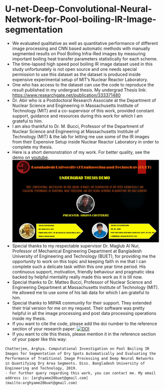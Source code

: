 # U-net-Deep-Convolutional-Neural-Network-for-Pool-boiling-IR-Image-segmentation

- We evaluated qualitative as well as quantitative performance of different image processing and CNN based automatic methods with manually segmented results on Pool Boiling Infra-Red images by measuring important boiling heat transfer parameters statistically for each scheme.
- The time-lapsed high speed pool boiling IR image dataset used in this study unfortunately is not open source and one needs special permission to use this dataset as the dataset is produced inside expensive experimental setup of MIT’s Nuclear Reactor Laboratory.
- One who has access to the dataset can use the code to reproduce the result published in my undergrad thesis. My undergrad Thesis link: https://www.researchgate.net/publication/333371480
- Dr. Abir who is a Postdoctoral Research Associate at the Department of Nuclear Science and Engineering in Massachusetts Institute of Technology (MIT) and a co-supervisor of this work, provided constant support, guidance and resources during this work for which I am grateful to him. 
- I am also thankful to Dr. M. Bucci, Professor of the Department of Nuclear Science and Engineering at Massachusetts Institute of Technology (MIT) & the lab for letting me use some of the IR images from their Expensive Setup inside Nuclear Reactor Laboratory in order to complete my thesis.
- Here is a short demonstration of my work. For better quality, see the demo on [youtube](https://www.youtube.com/watch?v=Px55bKnRF9A). <br>
                                              ![](Thesis.gif)
- Special thanks to my respectable supervisor Dr. Maglub Al Nur, Professor of Mechanical Engineering Department at Bangladesh University of Engineering and Technology (BUET), for providing me the opportunity to work on this topic and keeping faith in me that I can complete such a delicate task within this one year time period. His continuous support, motivation, friendly behaviour and pragmatic idea backed by helpful mentality really made this work as it is till now.
- Special thanks to Dr. Matteo Bucci, Professor of Nuclear Science and Engineering Department at Massachusetts Institute of Technology (MIT). He allowed me to use some of his lab data for which I am grateful to him.
- Special thanks to MIPAR community for their support. They extended their trial version for me on my request. Their software was pretty helpful in all the image processing and post data processing operations inside my thesis.  
- If you want to cite the code, please add the doi number to the reference section of your research paper:
      [![DOI](https://zenodo.org/badge/224518388.svg)](https://zenodo.org/badge/latestdoi/224518388)
- If you want to cite this thesis, please mention it in the reference section of your paper like this way:
```
Chatterjee, Arghya. Computational Investigation on Pool Boiling IR Images for Segmentation of Dry Spots Automatically and Evaluating the Performance of Traditional Image Processing and Deep Neural Networks in Quantifying Dry Area Segments. Diss. Bangladesh University of Engineering and Technology, 2019.
- For further query regarding this work, you can contact me. My email address is: [arghyame20buet@gmail.com](mailto:arghyame20buet@gmail.com)

  
